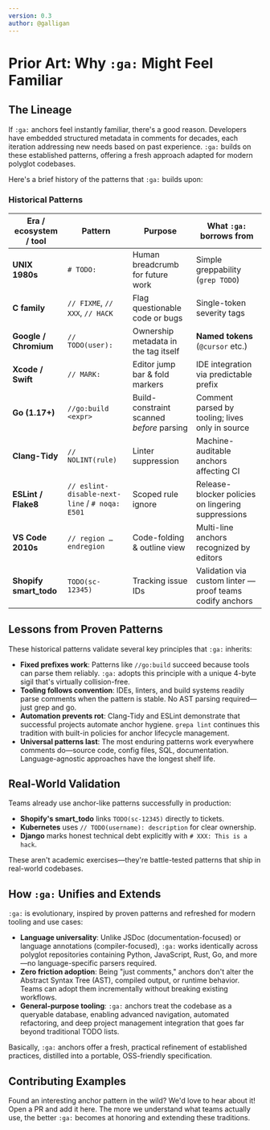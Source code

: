 ```yaml
---
version: 0.3
author: @galligan
---
```


# Prior Art: Why `:ga:` Might Feel Familiar

## The Lineage

If `:ga:` anchors feel instantly familiar, there's a good reason. Developers have embedded structured metadata in comments for decades, each iteration addressing new needs based on past experience. `:ga:` builds on these established patterns, offering a fresh approach adapted for modern polyglot codebases.

Here's a brief history of the patterns that `:ga:` builds upon:

### Historical Patterns

| Era / ecosystem / tool  | Pattern                                        | Purpose                                   | What `:ga:` borrows from                                  |
| ----------------------- | ---------------------------------------------- | ----------------------------------------- | --------------------------------------------------------- |
| **UNIX 1980s**          | `# TODO:`                                      | Human breadcrumb for future work          | Simple greppability (`grep TODO`)                         |
| **C family**            | `// FIXME`, `// XXX`, `// HACK`                | Flag questionable code or bugs            | Single-token severity tags                                |
| **Google / Chromium**   | `// TODO(user):`                               | Ownership metadata in the tag itself      | **Named tokens** (`@cursor` etc.)                         |
| **Xcode / Swift**       | `// MARK:`                                     | Editor jump bar & fold markers            | IDE integration via predictable prefix                    |
| **Go (1.17+)**          | `//go:build <expr>`                            | Build-constraint scanned *before* parsing | Comment parsed by tooling; lives only in source           |
| **Clang-Tidy**          | `// NOLINT(rule)`                              | Linter suppression                        | Machine-auditable anchors affecting CI                    |
| **ESLint / Flake8**     | `// eslint-disable-next-line` / `# noqa: E501` | Scoped rule ignore                        | Release-blocker policies on lingering suppressions        |
| **VS Code 2010s**       | `// region … endregion`                        | Code-folding & outline view               | Multi-line anchors recognized by editors                  |
| **Shopify smart_todo**  | `TODO(sc-12345)`                               | Tracking issue IDs                        | Validation via custom linter — proof teams codify anchors |

## Lessons from Proven Patterns

These historical patterns validate several key principles that `:ga:` inherits:

- **Fixed prefixes work**: Patterns like `//go:build` succeed because tools can parse them reliably. `:ga:` adopts this principle with a unique 4-byte sigil that's virtually collision-free.
- **Tooling follows convention**: IDEs, linters, and build systems readily parse comments when the pattern is stable. No AST parsing required—just grep and go.
- **Automation prevents rot**: Clang-Tidy and ESLint demonstrate that successful projects automate anchor hygiene. `grepa lint` continues this tradition with built-in policies for anchor lifecycle management.
- **Universal patterns last**: The most enduring patterns work everywhere comments do—source code, config files, SQL, documentation. Language-agnostic approaches have the longest shelf life.

## Real-World Validation

Teams already use anchor-like patterns successfully in production:

- **Shopify's smart_todo** links `TODO(sc-12345)` directly to tickets.
- **Kubernetes** uses `// TODO(username): description` for clear ownership.
- **Django** marks honest technical debt explicitly with `# XXX: This is a hack`.

These aren't academic exercises—they're battle-tested patterns that ship in real-world codebases.

## How `:ga:` Unifies and Extends

`:ga:` is evolutionary, inspired by proven patterns and refreshed for modern tooling and use cases:

- **Language universality**: Unlike JSDoc (documentation-focused) or language annotations (compiler-focused), `:ga:` works identically across polyglot repositories containing Python, JavaScript, Rust, Go, and more—no language-specific parsers required.
- **Zero friction adoption**: Being "just comments," anchors don't alter the Abstract Syntax Tree (AST), compiled output, or runtime behavior. Teams can adopt them incrementally without breaking existing workflows.
- **General-purpose tooling**: `:ga:` anchors treat the codebase as a queryable database, enabling advanced navigation, automated refactoring, and deep project management integration that goes far beyond traditional TODO lists.

Basically, `:ga:` anchors offer a fresh, practical refinement of established practices, distilled into a portable, OSS-friendly specification.

## Contributing Examples

Found an interesting anchor pattern in the wild? We'd love to hear about it! Open a PR and add it here. The more we understand what teams actually use, the better `:ga:` becomes at honoring and extending these traditions.
